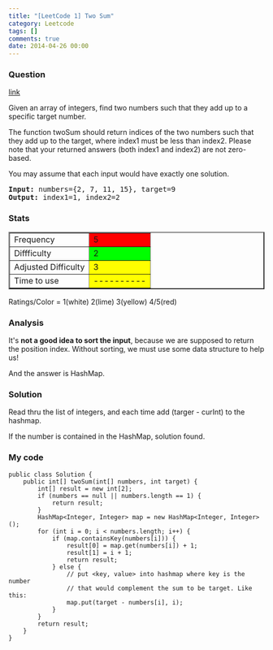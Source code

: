 ```yaml
---
title: "[LeetCode 1] Two Sum"
category: Leetcode
tags: []
comments: true
date: 2014-04-26 00:00
---
```



### Question

[link](http://oj.leetcode.com/problems/two-sum/)

<div class="question-content">
    <p></p><p>Given an array of integers, find two numbers such that they add up to a specific target number.</p>
    <p>The function twoSum should return indices of the two numbers such that they add up to the target, where index1 must be less than index2. Please note that your returned answers (both index1 and index2) are not zero-based.</p>
    <p>You may assume that each input would have exactly one solution.</p>
    <p style="font-family:monospace">
    <b>Input:</b> numbers={2, 7, 11, 15}, target=9<br>
    <b>Output:</b> index1=1, index2=2
    </p>
    <p></p>
</div>

### Stats

<table border="2">
	<tr>
		<td>Frequency</td>
		<td bgcolor="red">5</td>
	</tr>
	<tr>
		<td>Diffficulty</td>
		<td bgcolor="lime">2</td>
	</tr>
	<tr>
		<td>Adjusted Difficulty</td>
		<td bgcolor="yellow">3</td>
	</tr>
	<tr>
		<td>Time to use</td>
		<td bgcolor="yellow">----------</td>
	</tr>
</table>

Ratings/Color = 1(white) 2(lime) 3(yellow) 4/5(red)

### Analysis

It's **not a good idea to sort the input**, because we are supposed to return the position index. Without sorting, we must use some data structure to help us!

And the answer is HashMap.

### Solution

Read thru the list of integers, and each time add (targer - curInt) to the hashmap.

If the number is contained in the HashMap, solution found.

### My code

    public class Solution {
        public int[] twoSum(int[] numbers, int target) {
            int[] result = new int[2];
            if (numbers == null || numbers.length == 1) {
                return result;
            }
            HashMap<Integer, Integer> map = new HashMap<Integer, Integer>();
            for (int i = 0; i < numbers.length; i++) {
                if (map.containsKey(numbers[i])) {
                    result[0] = map.get(numbers[i]) + 1;
                    result[1] = i + 1;
                    return result;
                } else {
                    // put <key, value> into hashmap where key is the number
                    // that would complement the sum to be target. Like this:
                    map.put(target - numbers[i], i);
                }
            }
            return result;
        }
    }
